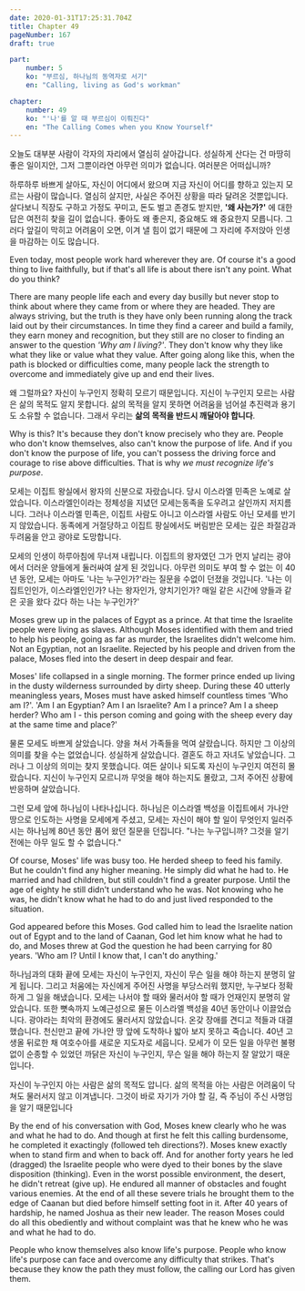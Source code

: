```yaml
---
date: 2020-01-31T17:25:31.704Z
title: Chapter 49
pageNumber: 167
draft: true

part:
    number: 5
    ko: "부르심, 하나님의 동역자로 서기"
    en: "Calling, living as God's workman"

chapter:
    number: 49
    ko: "'나'를 알 때 부르심이 이뤄진다"
    en: "The Calling Comes when you Know Yourself"
---
```

오늘도 대부분 사람이 각자의 자리에서 열심히 살아갑니다. 성실하게 산다는 건 마땅히 좋은 일이지안, 그저 그뿐이라연 아무런 의미가 없습니다. 여러분은 어떠십니까?

하루하루 바쁘게 살아도, 자신이 어디에서 왔으며 지금 자신이 어디를 향하고 있는지 모르는 사람이 많습니다. 열심히 살지만, 사실은 주어진 상황을 따라 달려온 것뿐입니다. 살다보니 직장도 구하고 가정도 꾸미고, 돈도 벌고 존경도 받지만, **'왜 사는가?'** 에 대한 답은 여전히 찾을 길이 없습니다. 좋아도 왜 좋은지, 중요해도 왜 중요한지 모릅니다. 그러다 앞길이 막히고 어려움이 오면, 이겨 낼 힘이 없기 때문에 그 자리에 주저앉아 인생을 마감하는 이도 많습니다.

Even today, most people work hard wherever they are. Of course it's a good thing to live faithfully, but if that's all life is about there isn't any point. What do you think?

There are many people life each and every day busilly but never stop to think about where they came from or where they are headed. They are always striving, but the truth is they have only been running along the track laid out by their circumstances. In time they find a career and build a family, they earn money and recognition, but they still are no closer to finding an answer to the question *'Why am I living?'*. They don't know why they like what they like or value what they value. After going along like this, when the path is blocked or difficulties come, many people lack the strength to overcome and immediately give up and end their lives.

왜 그럴까요? 자신이 누구인지 정확히 모르기 때문입니다. 지신이 누구인지 모르는 사람은 삶의 목적도 알지 못합니다. 삶의 목적을 알지 못하면 어려움을 넘어설 추진력과 용기도 소유할 수 없습니다. 그래서 우리는 **삶의 목적을 반드시 깨달아야 합니다**.

Why is this? It's because they don't know precisely who they are. People who don't know themselves, also can't know the purpose of life. And if you don't know the purpose of life, you can't possess the driving force and courage to rise above difficulties. That is why *we must recognize life's purpose*.

모세는 이집트 왕실에서 왕자의 신분으로 자랐습니다. 당시 이스라엘 민족은 노예로 살았습니다. 이스라엘인이라는 정체성을 지녔던 모세는동족을 도우려고 살인까지 저지름니다. 그러나 이스라엘 민족은, 이집트 사람도 아니고 이스라엘 사람도 아닌 모세를 반기지 않았습니다. 동족에게 거절당하고 이집트 팡실에서도 버림받은 모세는 깊은 좌절감과 두려움을 안고 광야로 도망합니다.

모세의 인생이 하루아침에 무너져 내립니다. 이집트의 왕자였던 그가 먼지 날리는 광야에서 더러운 양들에게 둘러싸여 살게 된 것입니다. 아무런 의미도 부여 할 수 없는 이 40년 동안, 모세는 아마도 '나는 누구인가?'라는 질문을 수없이 던졌을 것입니다. '나는 이집트인인가, 이스라엘인인가? 나는 왕자인가, 양치기인가? 매일 같은 시간에 양들과 같은 곳을 왔다 갔다 하는 나는 누구인가?'

Moses grew up in the palaces of Egypt as a prince. At that time the Israelite people were living as slaves. Although Moses identified with them and tried to help his people, going as far as murder, the Israelites didn't welcome him. Not an Egyptian, not an Israelite. Rejected by his people and driven from the palace, Moses fled into the desert in deep despair and fear.

Moses' life collapsed in a single morning. The former prince ended up living in the dusty wilderness surrounded by dirty sheep. During these 40 utterly meaningless years, Moses must have asked himself countless times 'Who am I?'. 'Am I an Egyptian? Am I an Israelite? Am I a prince? Am I a sheep herder? Who am I - this person coming and going with the sheep every day at the same time and place?'

물론 모세도 바쁘게 살았습니다. 양을 쳐서 가족들을 먹여 살랐습니다. 하지만 그 이상의 의미를 찾을 수는 없었습니다. 성실하게 살았습니다. 결혼도 하고 자녀도 낳았습니다. 그러나 그 이상의 의미는 찾지 못했습니다. 여든 살이나 되도록 자신이 누구인지 여전히 몰랐습니다. 지신이 누구인지 모르니까 무엇을 해야 하는지도 몰랐고, 그저 주어진 상황에 반응하며 살았습니다.

그런 모세 앞에 하나님이 나타나십니다. 하나님은 이스라엘 백성을 이집트에서 가나안 땅으로 인도하는 사명을 모세에게 주셨고, 모세는 자신이 해야 할 일이 무엇인지 일러주시는 하나님께 80년 동안 품어 왔던 질문을 던집니다. "나는 누구입니까? 그것을 알기 전에는 아무 일도 할 수 없습니다."

Of course, Moses' life was busy too. He herded sheep to feed his family. But he couldn't find any higher meaning. He simply did what he had to. He married and had children, but still couldn't find a greater purpose. Until the age of eighty he still didn't understand who he was. Not knowing who he was, he didn't know what he had to do and just lived responded to the situation.

God appeared before this Moses. God called him to lead the Israelite nation out of Egypt and to the land of Caanan, God let him know what he had to do, and Moses threw at God the question he had been carrying for 80 years. 'Who am I? Until I know that, I can't do anything.'

하나님과의 대화 끝에 모세는 자신이 누구인지, 자신이 무슨 일을 해야 하는지 분명히 알게 됩니다. 그리고 처움에는 자신에게 주어진 사명을 부당스러워 했지만, 누구보다 정확하게 그 일을 해냈습니다. 모세는 나서야 할 때와 물러서야 할 때가 언재인지 분명히 알았습니다. 또한 뼛속까지 노예근성으로 물든 이스라엘 백성을 40년 동안이나 이끌었습니다. 광야라는 최악의 환경에도 물러서지 않았습니다. 온갖 장애를 견디고 적들과 대결했습니다. 천신만고 끝에 가나안 땅 앞에 도착하나 밟아 보지 못하고 죽습니다. 40년 고생올 뒤로한 채 여호수아를 새로운 지도자로 세웁니다. 모세가 이 모든 일을 아무런 불평 없이 순종할 수 있었던 까닭은 자신이 누구인지, 무슨 일을 해야 하는지 잘 알았기 때운입니다.

자신이 누구인지 아는 사람은 삶의 목적도 압니다. 삶의 목적을 아는 사람은 어려움이 닥쳐도 물러서지 않고 이겨냅니다. 그것이 바로 자기가 가야 할 길, 즉 주님이 주신 사명임을 알기 때문입니다

By the end of his conversation with God, Moses knew clearly who he was and what he had to do. And though at first he felt this calling burdensome, he completed it exactingly (followed teh directions?). Moses knew exactly when to stand firm and when to back off. And for another forty years he led (dragged) the Israelite people who were dyed to their bones by the slave disposition (thinking). Even in the worst possible environment, the desert, he didn't retreat (give up). He endured all manner of obstacles and fought various enemies. At the end of all these severe trials he brought them to the edge of Caanan but died before himself setting foot in it. After 40 years of hardship, he named Joshua as their new leader. The reason Moses could do all this obediently and without complaint was that he knew who he was and what he had to do.

People who know themselves also know life's purpose. People who know life's purpose can face and overcome any difficulty that strikes. That's because they know the path they must follow, the calling our Lord has given them.
